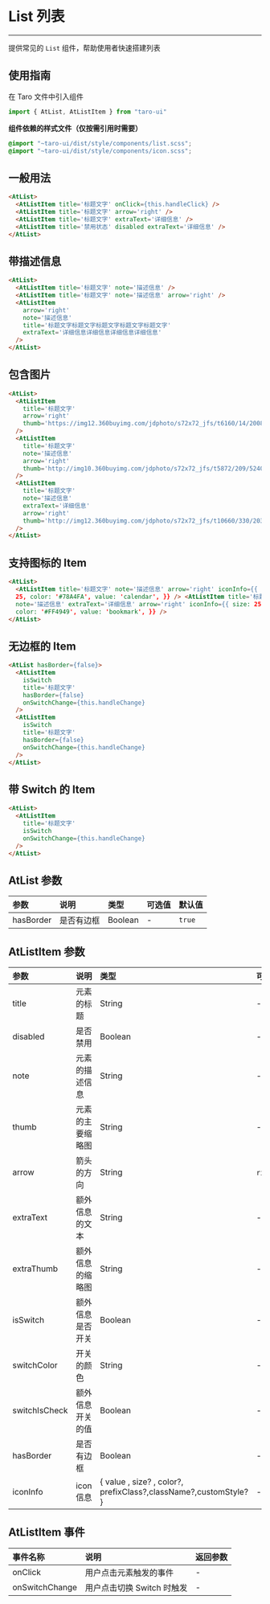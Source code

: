 # List 列表

------

提供常见的 `List` 组件，帮助使用者快速搭建列表

## 使用指南

在 Taro 文件中引入组件

```js
import { AtList, AtListItem } from "taro-ui"
```

**组件依赖的样式文件（仅按需引用时需要）**

```scss
@import "~taro-ui/dist/style/components/list.scss";
@import "~taro-ui/dist/style/components/icon.scss";
```

## 一般用法

```html
<AtList>
  <AtListItem title='标题文字' onClick={this.handleClick} />
  <AtListItem title='标题文字' arrow='right' />
  <AtListItem title='标题文字' extraText='详细信息' />
  <AtListItem title='禁用状态' disabled extraText='详细信息' />
</AtList>
```

## 带描述信息

```html
<AtList>
  <AtListItem title='标题文字' note='描述信息' />
  <AtListItem title='标题文字' note='描述信息' arrow='right' />
  <AtListItem
    arrow='right'
    note='描述信息'
    title='标题文字标题文字标题文字标题文字标题文字'
    extraText='详细信息详细信息详细信息详细信息'
  />
</AtList>
```

## 包含图片

```html
<AtList>
  <AtListItem
    title='标题文字'
    arrow='right'
    thumb='https://img12.360buyimg.com/jdphoto/s72x72_jfs/t6160/14/2008729947/2754/7d512a86/595c3aeeNa89ddf71.png'
  />
  <AtListItem
    title='标题文字'
    note='描述信息'
    arrow='right'
    thumb='http://img10.360buyimg.com/jdphoto/s72x72_jfs/t5872/209/5240187906/2872/8fa98cd/595c3b2aN4155b931.png'
  />
  <AtListItem
    title='标题文字'
    note='描述信息'
    extraText='详细信息'
    arrow='right'
    thumb='http://img12.360buyimg.com/jdphoto/s72x72_jfs/t10660/330/203667368/1672/801735d7/59c85643N31e68303.png'
  />
</AtList>
```

## 支持图标的 Item

```html
<AtList>
  <AtListItem title='标题文字' note='描述信息' arrow='right' iconInfo={{ size:
  25, color: '#78A4FA', value: 'calendar', }} /> <AtListItem title='标题文字'
  note='描述信息' extraText='详细信息' arrow='right' iconInfo={{ size: 25,
  color: '#FF4949', value: 'bookmark', }} />
</AtList>
```

## 无边框的 Item

```html
<AtList hasBorder={false}>
  <AtListItem
    isSwitch
    title='标题文字'
    hasBorder={false}
    onSwitchChange={this.handleChange}
  />
  <AtListItem
    isSwitch
    title='标题文字'
    hasBorder={false}
    onSwitchChange={this.handleChange}
  />
</AtList>
```

## 带 Switch 的 Item

```html
<AtList>
  <AtListItem
    title='标题文字'
    isSwitch
    onSwitchChange={this.handleChange}
  />
</AtList>
```

## AtList 参数

| 参数      | 说明       | 类型    | 可选值 | 默认值 |
| :-------- | :--------- | :------ | :----- | :----- |
| hasBorder | 是否有边框 | Boolean | -      | `true` |

## AtListItem 参数

| 参数          | 说明             | 类型                                                         | 可选值                 | 默认值    |
| :------------ | :--------------- | :----------------------------------------------------------- | :--------------------- | :-------- |
| title         | 元素的标题       | String                                                       | -                      | -         |
| disabled      | 是否禁用         | Boolean                                                      | -                      | `false`   |
| note          | 元素的描述信息   | String                                                       | -                      | -         |
| thumb         | 元素的主要缩略图 | String                                                       | -                      | -         |
| arrow         | 箭头的方向       | String                                                       | `right`,`top`,`bottom` | -         |
| extraText     | 额外信息的文本   | String                                                       | -                      | -         |
| extraThumb    | 额外信息的缩略图 | String                                                       | -                      | -         |
| isSwitch      | 额外信息是否开关 | Boolean                                                      | -                      | `false`   |
| switchColor   | 开关的颜色       | String                                                       | -                      | `#6190E8` |
| switchIsCheck | 额外信息开关的值 | Boolean                                                      | -                      | `false`   |
| hasBorder     | 是否有边框       | Boolean                                                      | -                      | `true`    |
| iconInfo      | icon 信息        | { value , size? , color?, prefixClass?,className?,customStyle? } | -                      | `true`    |

## AtListItem 事件

| 事件名称       | 说明                       | 返回参数 |
| :------------- | :------------------------- | :------- |
| onClick        | 用户点击元素触发的事件     | -        |
| onSwitchChange | 用户点击切换 Switch 时触发 | -        |